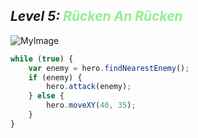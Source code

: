 ## ***Level 5:***  <span style="color: lightgreen">***Rücken An Rücken***


![MyImage](Welt-2-Level-5.png)


```Javascript
while (true) {
    var enemy = hero.findNearestEnemy();
    if (enemy) {
        hero.attack(enemy);
    } else {
        hero.moveXY(40, 35);
    }
}
```